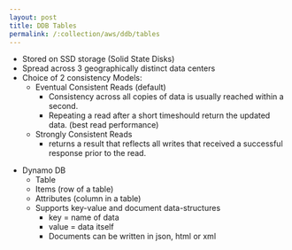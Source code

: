 ```yaml
---
layout: post
title: DDB Tables
permalink: /:collection/aws/ddb/tables
---
```


- Stored on SSD storage (Solid State Disks)
- Spread across 3 geographically distinct data centers
- Choice of 2 consistency Models:
    - Eventual Consistent Reads (default)
        - Consistency across all copies of data is usually reached within a second.
        - Repeating a read after a short timeshould return the updated data. (best read performance)
    - Strongly Consistent Reads
        - returns a result that reflects all writes that received a successful response prior to the read.

* Dynamo DB
    - Table
    - Items (row of a table)
    - Attributes (column in a table)
    - Supports key-value and document data-structures
        - key = name of data
        - value = data itself
        - Documents can be written in json, html or xml
